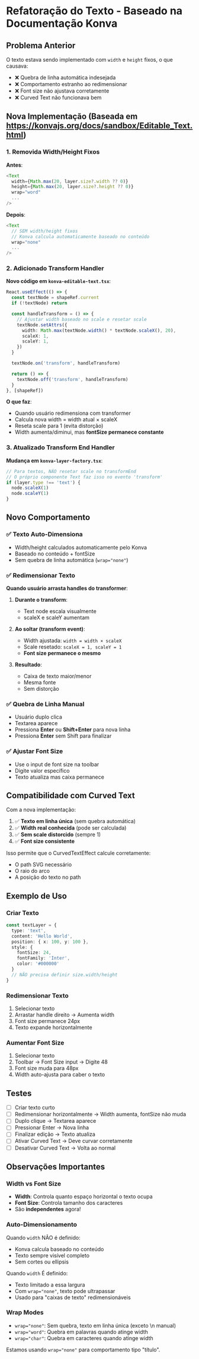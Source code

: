 # Refatoração do Texto - Baseado na Documentação Konva

## Problema Anterior

O texto estava sendo implementado com `width` e `height` fixos, o que causava:
- ❌ Quebra de linha automática indesejada
- ❌ Comportamento estranho ao redimensionar
- ❌ Font size não ajustava corretamente
- ❌ Curved Text não funcionava bem

## Nova Implementação (Baseada em https://konvajs.org/docs/sandbox/Editable_Text.html)

### 1. Removida Width/Height Fixos

**Antes**:
```typescript
<Text
  width={Math.max(20, layer.size?.width ?? 0)}
  height={Math.max(20, layer.size?.height ?? 0)}
  wrap="word"
  ...
/>
```

**Depois**:
```typescript
<Text
  // SEM width/height fixos
  // Konva calcula automaticamente baseado no conteúdo
  wrap="none"
  ...
/>
```

### 2. Adicionado Transform Handler

**Novo código em `konva-editable-text.tsx`**:
```typescript
React.useEffect(() => {
  const textNode = shapeRef.current
  if (!textNode) return

  const handleTransform = () => {
    // Ajustar width baseado no scale e resetar scale
    textNode.setAttrs({
      width: Math.max(textNode.width() * textNode.scaleX(), 20),
      scaleX: 1,
      scaleY: 1,
    })
  }

  textNode.on('transform', handleTransform)

  return () => {
    textNode.off('transform', handleTransform)
  }
}, [shapeRef])
```

**O que faz**:
- Quando usuário redimensiona com transformer
- Calcula nova width = width atual × scaleX
- Reseta scale para 1 (evita distorção)
- Width aumenta/diminui, mas **fontSize permanece constante**

### 3. Atualizado Transform End Handler

**Mudança em `konva-layer-factory.tsx`**:
```typescript
// Para textos, NÃO resetar scale no transformEnd
// O próprio componente Text faz isso no evento 'transform'
if (layer.type !== 'text') {
  node.scaleX(1)
  node.scaleY(1)
}
```

## Novo Comportamento

### ✅ Texto Auto-Dimensiona

- Width/height calculados automaticamente pelo Konva
- Baseado no conteúdo + fontSize
- Sem quebra de linha automática (`wrap="none"`)

### ✅ Redimensionar Texto

**Quando usuário arrasta handles do transformer**:

1. **Durante o transform**:
   - Text node escala visualmente
   - scaleX e scaleY aumentam

2. **Ao soltar (transform event)**:
   - Width ajustada: `width = width × scaleX`
   - Scale resetado: `scaleX = 1, scaleY = 1`
   - **Font size permanece o mesmo**

3. **Resultado**:
   - Caixa de texto maior/menor
   - Mesma fonte
   - Sem distorção

### ✅ Quebra de Linha Manual

- Usuário duplo clica
- Textarea aparece
- Pressiona **Enter** ou **Shift+Enter** para nova linha
- Pressiona **Enter** sem Shift para finalizar

### ✅ Ajustar Font Size

- Use o input de font size na toolbar
- Digite valor específico
- Texto atualiza mas caixa permanece

## Compatibilidade com Curved Text

Com a nova implementação:

1. ✅ **Texto em linha única** (sem quebra automática)
2. ✅ **Width real conhecida** (pode ser calculada)
3. ✅ **Sem scale distorcido** (sempre 1)
4. ✅ **Font size consistente**

Isso permite que o CurvedTextEffect calcule corretamente:
- O path SVG necessário
- O raio do arco
- A posição do texto no path

## Exemplo de Uso

### Criar Texto
```typescript
const textLayer = {
  type: 'text',
  content: 'Hello World',
  position: { x: 100, y: 100 },
  style: {
    fontSize: 24,
    fontFamily: 'Inter',
    color: '#000000'
  }
  // NÃO precisa definir size.width/height
}
```

### Redimensionar Texto
1. Selecionar texto
2. Arrastar handle direito → Aumenta width
3. Font size permanece 24px
4. Texto expande horizontalmente

### Aumentar Font Size
1. Selecionar texto
2. Toolbar → Font Size input → Digite 48
3. Font size muda para 48px
4. Width auto-ajusta para caber o texto

## Testes

- [ ] Criar texto curto
- [ ] Redimensionar horizontalmente → Width aumenta, fontSize não muda
- [ ] Duplo clique → Textarea aparece
- [ ] Pressionar Enter → Nova linha
- [ ] Finalizar edição → Texto atualiza
- [ ] Ativar Curved Text → Deve curvar corretamente
- [ ] Desativar Curved Text → Volta ao normal

## Observações Importantes

### Width vs Font Size

- **Width**: Controla quanto espaço horizontal o texto ocupa
- **Font Size**: Controla tamanho dos caracteres
- São **independentes** agora!

### Auto-Dimensionamento

Quando `width` NÃO é definido:
- Konva calcula baseado no conteúdo
- Texto sempre visível completo
- Sem cortes ou ellipsis

Quando `width` É definido:
- Texto limitado a essa largura
- Com `wrap="none"`, texto pode ultrapassar
- Usado para "caixas de texto" redimensionáveis

### Wrap Modes

- `wrap="none"`: Sem quebra, texto em linha única (exceto \n manual)
- `wrap="word"`: Quebra em palavras quando atinge width
- `wrap="char"`: Quebra em caracteres quando atinge width

Estamos usando `wrap="none"` para comportamento tipo "título".
